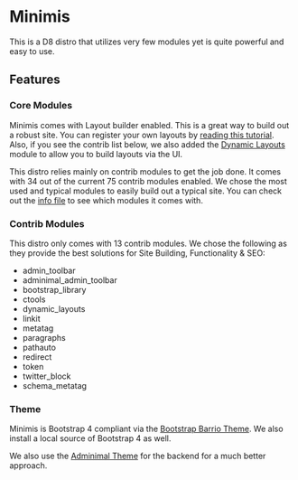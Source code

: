# Minimis
This is a D8 distro that utilizes very few modules yet is quite powerful and easy to use.

## Features

### Core Modules

Minimis comes with Layout builder enabled.  This is a great way to build out a robust site.  You can register your own layouts by [reading this tutorial](https://www.drupal.org/node/2578731).  Also, if you see the contrib list below, we also added the [Dynamic Layouts](https://www.drupal.org/project/dynamic_layouts) module to allow you to build layouts via the UI.

This distro relies mainly on contrib modules to get the job done.  It comes with 34 out of the current 75 contrib modules enabled.  We chose the most used and typical modules to easily build out a typical site.  You can check out the [info file](https://github.com/thinktandem/minimis/blob/master/web/profiles/minimis/minimis.info.yml) to see which modules it comes with.

### Contrib Modules

This distro only comes with 13 contrib modules.  We chose the following as they provide the best solutions for Site Building, Functionality & SEO:
- admin_toolbar
- adminimal_admin_toolbar
- bootstrap_library
- ctools
- dynamic_layouts
- linkit
- metatag
- paragraphs
- pathauto
- redirect
- token
- twitter_block
- schema_metatag

### Theme

Minimis is Bootstrap 4 compliant via the [Bootstrap Barrio Theme](https://www.drupal.org/project/bootstrap_barrio).  We also install a local source of Bootstrap 4 as well.  

We also use the [Adminimal Theme](https://www.drupal.org/project/adminimal_theme) for the backend for a much better approach.   
